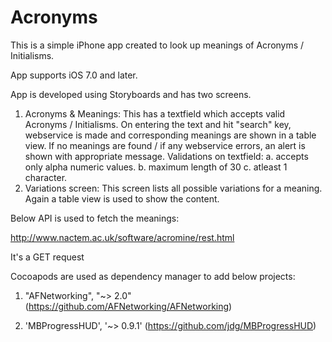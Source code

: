 # Acronyms

This is a simple iPhone app created to look up meanings of Acronyms / Initialisms.

App supports iOS 7.0 and later.

App is developed using Storyboards and has two screens.
1. Acronyms & Meanings: This has a textfield which accepts valid Acronyms / Initialisms. 
  On entering the text and hit "search" key, webservice is made and corresponding meanings are shown in a table view.
  If no meanings are found / if any webservice errors, an alert is shown with appropriate message.
Validations on textfield: a. accepts only alpha numeric values.
                          b. maximum length of 30
                          c. atleast 1 character.
2. Variations screen: This screen lists all possible variations for a meaning. Again a table view is used to show the content.


Below API is used to fetch the meanings:

http://www.nactem.ac.uk/software/acromine/rest.html

It's a GET request

Cocoapods are used as dependency manager to add below projects:

1.  "AFNetworking", "~> 2.0" (https://github.com/AFNetworking/AFNetworking)

2. 'MBProgressHUD', '~> 0.9.1' (https://github.com/jdg/MBProgressHUD)






